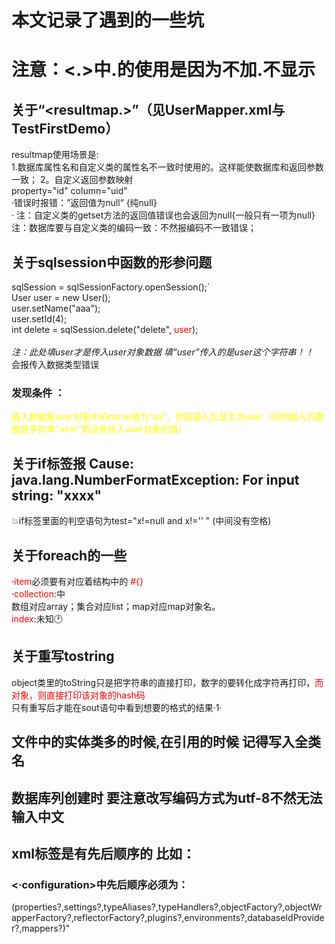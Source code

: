 # 本文记录了遇到的一些坑
# 注意：<.>中.的使用是因为不加.不显示
## 关于“<resultmap.>”（见UserMapper.xml与TestFirstDemo）
 resultmap使用场景是:<br>
 1.数据库属性名和自定义类的属性名不一致时使用的。这样能使数据库和返回参数一致；
 2。自定义返回参数映射<br>
 property="id" column="uid"
<br>·错误时报错：”返回值为null“  {纯null}
<br>· 注：自定义类的getset方法的返回值错误也会返回为null{一般只有一项为null}
 <br> 注：数据库要与自定义类的编码一致：不然报编码不一致错误；
<br>
## 关于sqlsession中函数的形参问题
sqlSession = sqlSessionFactory.openSession();`<br>
User user = new User();<br>
user.setName("aaa");<br>
user.setId(4);<br>
int delete = sqlSession.delete("delete", <font color=red>user</font>);<br>
<br>*注：此处填user才是传入user对象数据 填“user”传入的是user这个字符串！！*
<br>会报传入数据类型错误
### 发现条件 ：
<font color=yellow>插入数据是user对象中的name值为“aa”，但是插入后显示为user（说明插入的数据是字符串“user”而没有传入user对象的值）</font>
## 关于if标签报 Cause: java.lang.NumberFormatException: For input string: "xxxx"
💥if标签里面的判空语句为test="x!=null and x!='' " (中间没有空格)
## 关于foreach的一些
·<font color=red>item</font>必须要有对应着结构中的  <font color=red>#{}</font>
 <br>·<font color=red>collection</font>:中<br>
数组对应array；集合对应list；map对应map对象名。<br>
<font color=red>index</font>:未知🕐
## 关于重写tostring
object类里的toString只是把字符串的直接打印，数字的要转化成字符再打印，<font color=red>而对象，则直接打印该对象的hash码</font><br>
只有重写后才能在sout语句中看到想要的格式的结果·1·

## 文件中的实体类多的时候,在引用的时候 记得写入全类名
## 数据库列创建时 要注意改写编码方式为utf-8不然无法输入中文
## xml标签是有先后顺序的  比如：
### <·configuration>中先后顺序必须为：
(properties?,settings?,typeAliases?,typeHandlers?,objectFactory?,objectWrapperFactory?,reflectorFactory?,plugins?,environments?,databaseIdProvider?,mappers?)"